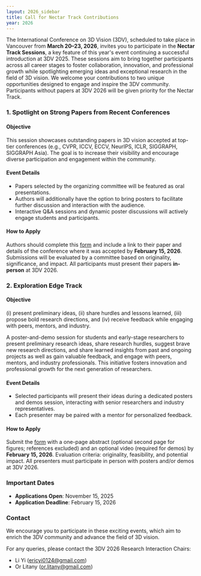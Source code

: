 ```yaml
---
layout: 2026_sidebar
title: Call for Nectar Track Contributions
year: 2026
---
```


The International Conference on 3D Vision (3DV), scheduled to take place in Vancouver from **March 20–23, 2026**, invites you to participate in the **Nectar Track Sessions**, a key feature of this year's event continuing a successful introduction at 3DV 2025. These sessions aim to bring together participants across all career stages to foster collaboration, innovation, and professional growth while spotlighting emerging ideas and exceptional research in the field of 3D vision.
We welcome your contributions to two unique opportunities designed to engage and inspire the 3DV community. Participants without papers at 3DV 2026 will be given priority for the Nectar Track.

### 1. Spotlight on Strong Papers from Recent Conferences

#### Objective
This session showcases outstanding papers in 3D vision accepted at top-tier conferences (e.g., CVPR, ICCV, ECCV, NeurIPS, ICLR, SIGGRAPH, SIGGRAPH Asia). The goal is to increase their visibility and encourage diverse participation and engagement within the community.

#### Event Details
- Papers selected by the organizing committee will be featured as oral presentations.
- Authors will additionally have the option to bring posters to facilitate further discussion and interaction with the audience.
- Interactive Q&A sessions and dynamic poster discussions will actively engage students and participants.

#### How to Apply
Authors should complete this [form](https://forms.gle/XQ9fsBvZARgKc4c78) and include a link to their paper and details of the conference where it was accepted by **February 15, 2026**. Submissions will be evaluated by a committee based on originality, significance, and impact. All participants must present their papers **in-person** at 3DV 2026.



### 2. Exploration Edge Track

#### Objective
(i) present preliminary ideas, (ii) share hurdles and lessons learned, (iii) propose bold research directions, and (iv) receive feedback while engaging with peers, mentors, and industry.


A poster-and-demo session for students and early-stage researchers to present preliminary research ideas, share research hurdles, suggest brave new research directions, and share learned insights from past and ongoing projects as well as gain valuable feedback, and engage with peers, mentors, and industry professionals. This initiative fosters innovation and professional growth for the next generation of researchers.

#### Event Details
- Selected participants will present their ideas during a dedicated posters and demos session, interacting with senior researchers and industry representatives.
- Each presenter may be paired with a mentor for personalized feedback.

#### How to Apply
Submit the [form](https://forms.gle/XQ9fsBvZARgKc4c78) with a one-page abstract (optional second page for figures; references excluded) and an optional video (required for demos) by **February 15, 2026**. Evaluation criteria: originality, feasibility, and potential impact. All presenters must participate in person with posters and/or demos at 3DV 2026.

### Important Dates

- **Applications Open**: November 15, 2025
- **Application Deadline**: February 15, 2026

### Contact

We encourage you to participate in these exciting events, which aim to enrich the 3DV community and advance the field of 3D vision.

For any queries, please contact the 3DV 2026 Research Interaction Chairs:
- Li Yi ([ericyi0124@gmail.com](mailto:ericyi0124@gmail.com))
- Or Litany ([or.litany@gmail.com](mailto:or.litany@gmail.com))
